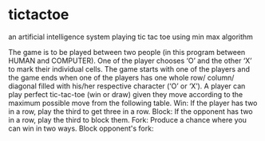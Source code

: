 # tictactoe
an artificial intelligence system playing tic tac toe using min max algorithm



The game is to be played between two people (in this program between HUMAN and COMPUTER).
One of the player chooses ‘O’ and the other ‘X’ to mark their individual cells.
The game starts with one of the players and the game ends when one of the players has one whole row/ column/ diagonal filled with his/her respective character (‘O’ or ‘X’).
A player can play perfect tic-tac-toe (win or draw) given they move according to the maximum possible move from the following table.
Win: If the player has two in a row, play the third to get three in a row.
Block: If the opponent has two in a row, play the third to block them.
Fork: Produce a chance where you can win in two ways.
Block opponent's fork:
